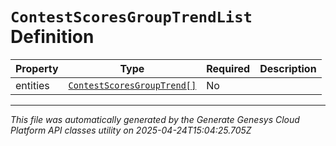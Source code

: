 # `ContestScoresGroupTrendList` Definition

| Property | Type | Required | Description |
|----------|------|----------|-------------|
| entities | [`ContestScoresGroupTrend[]`](contestscoresgrouptrend-definition.md) | No |  |

---

*This file was automatically generated by the Generate Genesys Cloud Platform API classes utility on 2025-04-24T15:04:25.705Z*